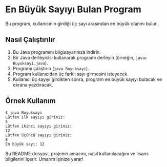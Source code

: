 # En Büyük Sayıyı Bulan Program
Bu program, kullanıcının girdiği üç sayı arasından en büyük olanını bulur.

## Nasıl Çalıştırılır
1. Bu Java programını bilgisayarınıza indirin.
2. Bir Java derleyicisi kullanarak programı derleyin (örneğin, `javac Buyuksayi.java`).
3. Programı çalıştırın (`java Buyuksayi`).
4. Program kullanıcıdan üç farklı sayı girmesini isteyecek.
5. Kullanıcı üç sayıyı girdikten sonra, program en büyük sayıyı bulacak ve ekrana yazdıracak.

## Örnek Kullanım
```
$ java Buyuksayi
Lütfen ilk sayıyı giriniz:
5
Lütfen ikinci sayıyı giriniz:
12
Lütfen üçüncü sayıyı giriniz:
8
En büyük sayı: 12
```

Bu README dosyası, projenin amacını, nasıl kullanılacağını ve lisans bilgilerini içerir. Umarım işinize yarar!

